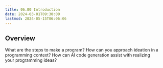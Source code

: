 ```yaml
---
title: 06.00 Introduction
date: 2024-03-01T09:30:00
lastmod: 2024-05-15T06:06:06
---
```


## Overview

What are the steps to make a program? How can you approach ideation in a programming context? How can AI code generation assist with realizing your programming ideas?
